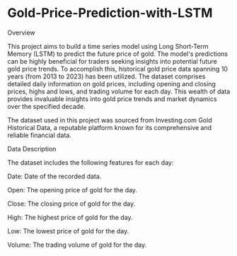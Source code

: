 # Gold-Price-Prediction-with-LSTM

Overview

This project aims to build a time series model using Long Short-Term Memory (LSTM) to predict the future price of gold. The model's predictions can be highly beneficial for traders seeking insights into potential future gold price trends. To accomplish this, historical gold price data spanning 10 years (from 2013 to 2023) has been utilized. The dataset comprises detailed daily information on gold prices, including opening and closing prices, highs and lows, and trading volume for each day. This wealth of data provides invaluable insights into gold price trends and market dynamics over the specified decade.

The dataset used in this project was sourced from Investing.com Gold Historical Data, a reputable platform known for its comprehensive and reliable financial data.

Data Description

The dataset includes the following features for each day:

Date: Date of the recorded data.

Open: The opening price of gold for the day.

Close: The closing price of gold for the day.

High: The highest price of gold for the day.

Low: The lowest price of gold for the day.

Volume: The trading volume of gold for the day.

